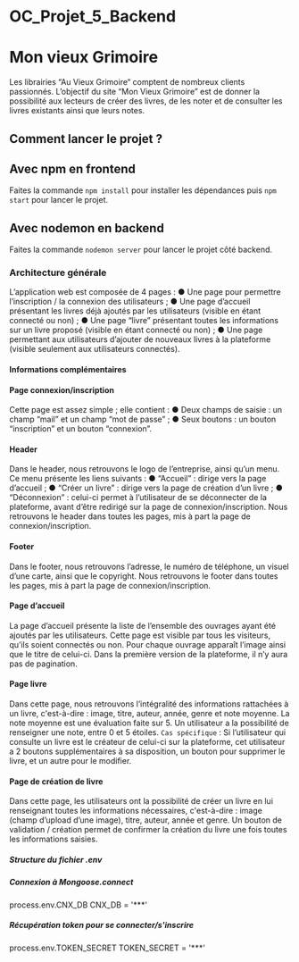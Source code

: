 # OC_Projet_5_Backend
# Mon vieux Grimoire
Les librairies “Au Vieux Grimoire“ comptent de nombreux clients passionnés. 
L’objectif du site “Mon Vieux Grimoire” est de donner la possibilité aux lecteurs de créer des livres, de les noter et de consulter les livres existants ainsi que leurs notes.

## Comment lancer le projet ? 
## Avec npm en frontend
Faites la commande `npm install` pour installer les dépendances puis `npm start` pour lancer le projet. 
## Avec nodemon en backend
Faites la commande `nodemon server` pour lancer le projet côté backend. 

### Architecture générale
L’application web est composée de 4 pages :
    ● Une page pour permettre l’inscription / la connexion des utilisateurs ;
    ● Une page d’accueil présentant les livres déjà ajoutés par les utilisateurs (visible en étant connecté ou non) ;
    ● Une page “livre” présentant toutes les informations sur un livre proposé (visible en étant connecté ou non) ;
    ● Une page permettant aux utilisateurs d’ajouter de nouveaux livres à la plateforme (visible seulement aux utilisateurs connectés).

#### Informations complémentaires
#### Page connexion/inscription
Cette page est assez simple ; elle contient :
    ● Deux champs de saisie : un champ “mail” et un champ “mot de passe” ;
    ● Seux boutons : un bouton “inscription” et un bouton “connexion”.
#### Header
Dans le header, nous retrouvons le logo de l’entreprise, ainsi qu’un menu.
Ce menu présente les liens suivants :
    ● “Accueil” : dirige vers la page d’accueil ;
    ● “Créer un livre” : dirige vers la page de création d’un livre ;
    ● “Déconnexion” : celui-ci permet à l’utilisateur de se déconnecter de la plateforme, avant d’être redirigé sur la page de connexion/inscription.
Nous retrouvons le header dans toutes les pages, mis à part la page de connexion/inscription.
#### Footer
Dans le footer, nous retrouvons l’adresse, le numéro de téléphone, un visuel d’une carte, ainsi que le copyright.
Nous retrouvons le footer dans toutes les pages, mis à part la page de connexion/inscription.
#### Page d’accueil
La page d’accueil présente la liste de l’ensemble des ouvrages ayant été ajoutés par les utilisateurs. Cette page est visible par tous les visiteurs, qu’ils soient connectés ou non.
Pour chaque ouvrage apparaît l’image ainsi que le titre de celui-ci.
Dans la première version de la plateforme, il n’y aura pas de pagination.
#### Page livre
Dans cette page, nous retrouvons l’intégralité des informations rattachées à un livre, c'est-à-dire : image, titre, auteur, année, genre et note moyenne.
La note moyenne est une évaluation faite sur 5.
Un utilisateur a la possibilité de renseigner une note, entre 0 et 5 étoiles.
`Cas spécifique` : Si l’utilisateur qui consulte un livre est le créateur de celui-ci sur la plateforme, cet utilisateur a 2 boutons supplémentaires à sa disposition, un bouton pour supprimer le livre, et un autre pour le modifier.
#### Page de création de livre
Dans cette page, les utilisateurs ont la possibilité de créer un livre en lui renseignant toutes les informations nécessaires, c'est-à-dire : image (champ d’upload d’une image), titre, auteur, année et genre.
Un bouton de validation / création permet de confirmer la création du livre une fois toutes les informations saisies.

##### Structure du fichier .env
##### Connexion à Mongoose.connect
process.env.CNX_DB
CNX_DB = '***'
##### Récupération token pour se connecter/s'inscrire
process.env.TOKEN_SECRET
TOKEN_SECRET = '***'
